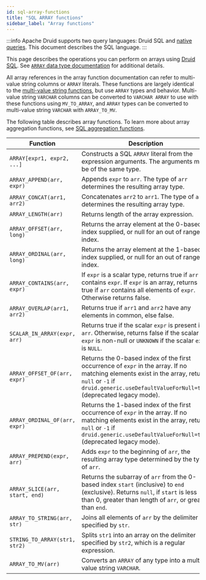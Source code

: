 ```yaml
---
id: sql-array-functions
title: "SQL ARRAY functions"
sidebar_label: "Array functions"
---
```


<!--
  ~ Licensed to the Apache Software Foundation (ASF) under one
  ~ or more contributor license agreements.  See the NOTICE file
  ~ distributed with this work for additional information
  ~ regarding copyright ownership.  The ASF licenses this file
  ~ to you under the Apache License, Version 2.0 (the
  ~ "License"); you may not use this file except in compliance
  ~ with the License.  You may obtain a copy of the License at
  ~
  ~   http://www.apache.org/licenses/LICENSE-2.0
  ~
  ~ Unless required by applicable law or agreed to in writing,
  ~ software distributed under the License is distributed on an
  ~ "AS IS" BASIS, WITHOUT WARRANTIES OR CONDITIONS OF ANY
  ~ KIND, either express or implied.  See the License for the
  ~ specific language governing permissions and limitations
  ~ under the License.
  -->

<!--
  The format of the tables that describe the functions and operators
  should not be changed without updating the script create-sql-docs
  in web-console/script/create-sql-docs, because the script detects
  patterns in this markdown file and parse it to TypeScript file for web console
-->


:::info
 Apache Druid supports two query languages: Druid SQL and [native queries](querying.md).
 This document describes the SQL language.
:::

This page describes the operations you can perform on arrays using [Druid SQL](./sql.md). See [`ARRAY` data type documentation](./sql-data-types.md#arrays) for additional details. 

All array references in the array function documentation can refer to multi-value string columns or `ARRAY` literals.
These functions are largely identical to the [multi-value string functions](sql-multivalue-string-functions.md), but
use `ARRAY` types and behavior. Multi-value string `VARCHAR` columns can be converted to `VARCHAR ARRAY` to use with
these functions using `MV_TO_ARRAY`, and `ARRAY` types can be converted to multi-value string `VARCHAR` with
`ARRAY_TO_MV`.

The following table describes array functions. To learn more about array aggregation functions, see [SQL aggregation functions](./sql-aggregations.md).

|Function|Description|
|--------|-----|
|`ARRAY[expr1, expr2, ...]`|Constructs a SQL `ARRAY` literal from the expression arguments. The arguments must be of the same type.|
|`ARRAY_APPEND(arr, expr)`|Appends `expr` to `arr`. The type of `arr` determines the resulting array type.|
|`ARRAY_CONCAT(arr1, arr2)`|Concatenates `arr2` to `arr1`. The type of `arr1` determines the resulting array type.|
|`ARRAY_LENGTH(arr)`|Returns length of the array expression.|
|`ARRAY_OFFSET(arr, long)`|Returns the array element at the 0-based index supplied, or null for an out of range index.|
|`ARRAY_ORDINAL(arr, long)`|Returns the array element at the 1-based index supplied, or null for an out of range index.|
|`ARRAY_CONTAINS(arr, expr)`|If `expr` is a scalar type, returns true if `arr` contains `expr`. If `expr` is an array, returns true if `arr` contains all elements of `expr`. Otherwise returns false.|
|`ARRAY_OVERLAP(arr1, arr2)`|Returns true if `arr1` and `arr2` have any elements in common, else false.|
|`SCALAR_IN_ARRAY(expr, arr)`|Returns true if the scalar `expr` is present in `arr`. Otherwise, returns false if the scalar `expr` is non-null or `UNKNOWN` if the scalar `expr` is `NULL`.|
|`ARRAY_OFFSET_OF(arr, expr)`|Returns the 0-based index of the first occurrence of `expr` in the array. If no matching elements exist in the array, returns `null` or `-1` if `druid.generic.useDefaultValueForNull=true` (deprecated legacy mode).|
|`ARRAY_ORDINAL_OF(arr, expr)`|Returns the 1-based index of the first occurrence of `expr` in the array. If no matching elements exist in the array, returns `null` or `-1` if `druid.generic.useDefaultValueForNull=true` (deprecated legacy mode).|
|`ARRAY_PREPEND(expr, arr)`|Adds `expr` to the beginning of `arr`, the resulting array type determined by the type of `arr`.|
|`ARRAY_SLICE(arr, start, end)`|Returns the subarray of `arr` from the 0-based index `start` (inclusive) to `end` (exclusive). Returns `null`, if `start` is less than 0, greater than length of `arr`, or greater than `end`.|
|`ARRAY_TO_STRING(arr, str)`|Joins all elements of `arr` by the delimiter specified by `str`.|
|`STRING_TO_ARRAY(str1, str2)`|Splits `str1` into an array on the delimiter specified by `str2`, which is a regular expression.|
|`ARRAY_TO_MV(arr)`|Converts an `ARRAY` of any type into a multi-value string `VARCHAR`.|

